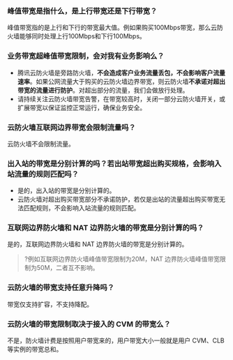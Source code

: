 ### 峰值带宽是指什么，是上行带宽还是下行带宽？
峰值带宽指的是上行和下行的带宽最大值。例如果购买100Mbps带宽，那么云防火墙能够同时处理上行100Mbps和下行100Mbps。

### 业务带宽超峰值带宽限制，会对我有业务影响么？
- 腾讯云防火墙是旁路防火墙，**不会造成客户业务流量丢包，不会影响客户流量速率**。如果公网流量大于购买的云防火墙边界带宽，则云防火墙**不承诺对超出带宽的流量进行防护**。对超出部分的流量，我们会做放行处理。
- 请持续关注云防火墙带宽告警，在带宽较高时，关闭一部分云防火墙开关，或扩展带宽以保证监控正常运行，确保业务安全。

### 云防火墙互联网边界带宽会限制流量吗？
云防火墙不会限制流量。

### 出入站的带宽是分别计算的吗？若出站带宽超出购买规格，会影响入站流量的规则匹配吗？
- 是的，出入站的带宽是分别计算的。
- 云防火墙对超出购买带宽部分不承诺防护，若仅是出站的流量超出购买带宽无法匹配规则，不会影响入站流量的规则匹配。

### 互联网边界防火墙和 NAT 边界防火墙的带宽是分别计算的吗？
是的，互联网边界防火墙和 NAT 边界防火墙的带宽是分别计算的。
>?例如互联网边界防火墙峰值带宽限制为20M，NAT 边界防火墙峰值带宽限制为50M，二者互不影响。

### 云防火墙的带宽支持任意升降吗？
带宽仅支持扩容，不支持降配。

### 云防火墙的带宽限制取决于接入的 CVM 的带宽么？
不是，防火墙计费是按照用户带宽来的，用户带宽大小一般就是用户 CVM、CLB 等实例的带宽总和。
